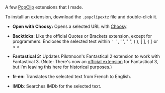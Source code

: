 A few [PopClip](https://pilotmoon.com/popclip/) extensions that I made.

To install an extension, download the `.popclipextz` file and double-click it.

* **Open with Choosy:** Opens a selected URL with [Choosy](https://www.choosyosx.com/).

* **Backticks**: Like the official Quotes or Brackets extension, except for programmers. Encloses the selected text within ``` ` ` ```, ' ', " ", ( ), [ ], { } or < >

* **Fantastical 3:** Updates Pilotmoon's Fantastical 2 extension to work with Fantastical 3. (Note: There's now an [official extension](https://pilotmoon.com/popclip/extensions/) for Fantastical 3, but I'm leaving this here for historical purposes.)

* **fr-en**: Translates the selected text from French to English.

* **IMDb**: Searches IMDb for the selected text.